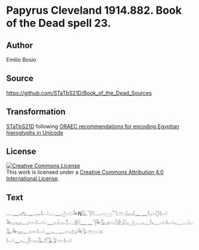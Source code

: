 # Papyrus Cleveland 1914.882. Book of the Dead spell 23.

## Author 

Emilio Bosio

## Source 

https://github.com/STaTbS21D/Book_of_the_Dead_Sources

## Transformation 

[STaTbS21D](https://statbs21d.github.io/) following [ORAEC recommendations for encoding Egyptian hieroglyphs in Unicode](https://github.com/oraec/recommendations-encoding-hieroglyphs)

## License 

<a rel="license" href="http://creativecommons.org/licenses/by/4.0/"><img alt="Creative Commons License" style="border-width:0" src="https://i.creativecommons.org/l/by/4.0/88x31.png" /></a><br />This work is licensed under a <a rel="license" href="http://creativecommons.org/licenses/by/4.0/">Creative Commons Attribution 4.0 International License</a>.

## Text 

<hiero>𓂋𓈖𓏤𓃹𓈖𓉿𓂡𓂋𓈖𓏤𓊨𓏏𓇳𓅆N𓅓𓊹𓌨𓂋𓏏𓈉𓆓𓂧𓌃𓏤𓏥𓇋𓈖𓈖𓎛𓊪𓏏𓂘𓂡<br>
𓅆𓏥𓊠𓂝𓏛𓂡𓏏𓈖𓏥𓇋𓁹𓀾𓂋𓀀𓇋𓈖𓈖𓊹𓅆𓅓𓊖𓏏𓏤𓍘𓀀𓇍𓇋𓏭𓂻𓂋𓆑𓍙𓆑𓏛𓂡𓆑𓂋𓇋𓏏𓅓𓅆𓊠𓂝𓏛𓂡𓈖𓆑𓂝𓏏𓏤𓃫𓅆𓅱𓂧𓏏𓏴<br>
𓂡𓈖𓆑𓋴𓏏𓏥𓅓𓀸𓄿𓅱𓏛𓂡<br></hiero>